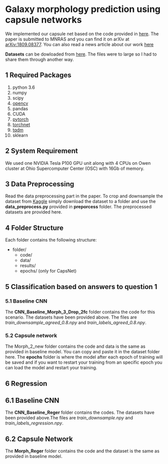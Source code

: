 # Galaxy morphology prediction using capsule networks
We implemented our capsule net based on the code provided in [here](https://github.com/gram-ai/capsule-networks). The paper is submitted to MNRAS and you can find it on arXiv at [arXiv:1809.08377](https://arxiv.org/abs/1809.08377). You can also read a news article about our work [here](https://www.ohio-forum.com/2018/10/katebis-class-project-leads-to-a-more-accurate-way-to-classify-galaxy-images/)

**Datasets** can be dowloaded from [here](https://catmailohio-my.sharepoint.com/:f:/g/personal/rk726014_ohio_edu/Eq-gLBLOB9hMohSCe0ET0O0Bog7_rdZXPziAgy2x2HA6vg?e=5dTHp9). The files were to large so I had to share them through another way.
## 1 Required Packages
1. python 3.6
2. numpy
3. scipy
4. [opencv](https://opencv.org/)
5. pandas
6. CUDA
6. [pytorch](https://pytorch.org/)
7. [torchnet](https://github.com/pytorch/tnt)
8. [tqdm](https://github.com/tqdm/tqdm)
9. sklearn

## 2 System Requirement
We used one NVIDIA Tesla P100 GPU unit along with 4 CPUs on Owen cluster at Ohio Supercomputer Center (OSC) with 16Gb of memory.

## 3 Data Preprocessing
Read the data preprocessing part in the paper. To crop and downsample the dataset from [Kaggle](https://www.kaggle.com/c/galaxy-zoo-the-galaxy-challenge) simply download the dataset to a folder and use the **data_preprocess.py** provided in **preporcess** folder. The preprocessed datasets are provided here.

## 4 Folder Structure
Each folder contains the following structure:
- folder/
    - code/
    - data/
    - results/
    - epochs/ (only for CapsNet)

## 5 Classification based on answers to question 1
### 5.1 Baseline CNN
The **CNN_Baseline_Morph_3_Drop_2fc** folder contains the code for this scenario. The datasets have been provided above. The files are *train_downsample_agreed_0.8.npy* and *train_labels_agreed_0.8.npy*.

### 5.2 Capsule network
The Morph_2_new folder contains the code and data is the same as provided in baseline model. You can copy and paste it in the dataset folder here. The **epochs** folder is where the model after each epoch of training will be saved and if you want to restart your training from an specific epoch you can load the model and restart your training.

## 6 Regression
## 6.1 Baseline CNN
The **CNN_Baseline_Reger** folder contains the codes. The datasets have been provided above.The files are *train_downsample.npy* and *train_labels_regression.npy*.

## 6.2 Capsule Network
The **Morph_Reger** folder contains the code and the dataset is the same as provided in baseline model.
